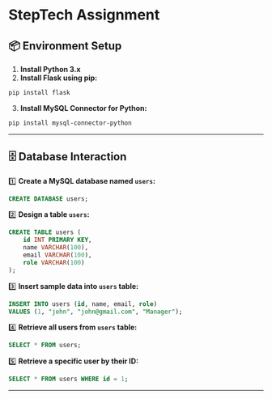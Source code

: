 
# StepTech Assignment

## 📦 Environment Setup

1. **Install Python 3.x**
2. **Install Flask using pip:**

```bash
pip install flask
```

3. **Install MySQL Connector for Python:**

```bash
pip install mysql-connector-python
```

---

## 🗄️ Database Interaction

1️⃣ **Create a MySQL database named `users`:**

```sql
CREATE DATABASE users;
```

2️⃣ **Design a table `users`:**

```sql
CREATE TABLE users (
    id INT PRIMARY KEY,
    name VARCHAR(100),
    email VARCHAR(100),
    role VARCHAR(100)
);
```

3️⃣ **Insert sample data into `users` table:**

```sql
INSERT INTO users (id, name, email, role)
VALUES (1, "john", "john@gmail.com", "Manager");
```

4️⃣ **Retrieve all users from `users` table:**

```sql
SELECT * FROM users;
```

5️⃣ **Retrieve a specific user by their ID:**

```sql
SELECT * FROM users WHERE id = 1;
```

---
